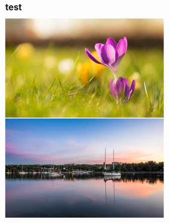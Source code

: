 # test
<img src="https://raw.githubusercontent.com/HappyGuy22/test/master/img/Crocus_Wallpaper_by_Roy_Tanck.jpg">
<img src="https://raw.githubusercontent.com/HappyGuy22/test/test2/img/Halifax_Sunset_by_Vlad_Drobinin.jpg">

